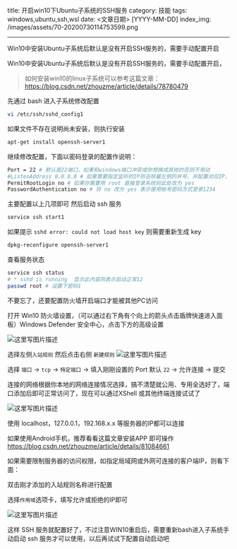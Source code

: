 title: 开启win10下Ubuntu子系统的SSH服务
category: 技能
tags: windows,ubuntu,ssh,wsl
date: <文章日期> [YYYY-MM-DD]
index_img: /images/assets/70-20200730114753599.png

---

Win10中安装Ubuntu子系统后默认是没有开启SSH服务的，需要手动配置开启

<!--more-->

Win10中安装Ubuntu子系统后默认是没有开启SSH服务的，需要手动配置开启，

> 如何安装win10的linux子系统可以参考这篇文章：https://blog.csdn.net/zhouzme/article/details/78780479

先通过 bash 进入子系统修改配置

```bash
vi /etc/ssh/sshd_config1
```

如果文件不存在说明尚未安装，则执行安装

```bash
apt-get install openssh-server1
```

继续修改配置，下面以密码登录的配置作说明：

```bash
Port = 22 # 默认是22端口，如果和windows端口冲突或你想换成其他的否则不用动
#ListenAddress 0.0.0.0 # 如果需要指定监听的IP则去除最左侧的井号，并配置对应IP，默认即监听PC所有IP
PermitRootLogin no # 如果你需要用 root 直接登录系统则此处改为 yes
PasswordAuthentication no # 将 no 改为 yes 表示使用帐号密码方式登录1234
```

主要配置以上几项即可
然后启动 ssh 服务

```bash
service ssh start1
```

如果提示 `sshd error: could not load host key` 则需要重新生成 key

```bash
dpkg-reconfigure openssh-server1
```

查看服务状态

```bash
service ssh status
# * sshd is running  显示此内容则表示启动正常12
passwd root # 设置下密码1
```

不要忘了，还要配置防火墙开启端口才能被其他PC访问

打开 Win10 防火墙设置，（可以通过右下角有个向上的箭头点击盾牌快速进入面板）Windows Defender 安全中心，点击下方的高级设置

![这里写图片描述](/images/assets/70-20200730114753599.png)

选择左侧`入站规则` 然后点击右侧 `新建规则`
![这里写图片描述](/images/assets/70-20200730114753431.png)

选择 `端口` -> `tcp` -> `特定端口` -> 填入刚刚设置的 Port 默认 `22` -> 允许连接 -> 提交

连接的网络根据你本地的网络连接情况选择，搞不清楚就公用、专用全选好了，端口添加后即可正常访问了，现在可以通过XShell 或其他终端连接试试了

![这里写图片描述](/images/assets/70-20200730114753445.png)

使用 localhost，127.0.0.1，192.168.x.x 等服务器的IP都可以连接

如果使用Android手机，推荐看看这篇文章安装APP 即可操作 https://blog.csdn.net/zhouzme/article/details/81084661

如果需要限制服务器的访问权限，如指定局域网或外网可连接的客户端IP，则看下面：

双击刚才添加的入站规则名称进行配置

选择`作用域`选项卡，填写允许或拒绝的IP即可

![这里写图片描述](/images/assets/70.png)

这样 SSH 服务就配置好了，不过注意WIN10重启后，需要重新bash进入子系统手动启动 ssh 服务才可以使用，以后再试试下配置自动启动吧